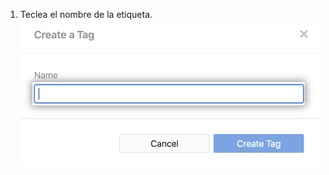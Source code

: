 1. Teclea el nombre de la etiqueta. ![Ingresa un nombre de eitqueta](/assets/images/help/desktop/enter-tag-name.png)
